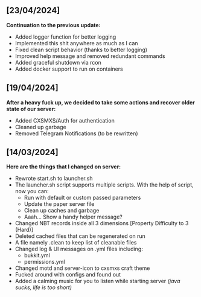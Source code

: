 ## [23/04/2024]

**Continuation to the previous update:**
- Added logger function for better logging
- Implemented this shit anywhere as much as I can
- Fixed clean script behavior (thanks to better logging)
- Improved help message and removed redundant commands
- Added graceful shutdown via rcon
- Added docker support to run on containers

## [19/04/2024]

**After a heavy fuck up, we decided to take some actions and recover older state of our server:**
- Added CXSMXS/Auth for authentication
- Cleaned up garbage
- Removed Telegram Notifications (to be rewritten)

## [14/03/2024]

**Here are the things that I changed on server:**
- Rewrote start.sh to launcher.sh
- The launcher.sh script supports multiple scripts. With the help of script, now you can:
    - Run with default or custom passed parameters
    - Update the paper server file
    - Clean up caches and garbage
    - Aaah... Show a handy helper message?
- Changed NBT records inside all 3 dimensions [Property Difficulty to 3 (Hard)]
- Deleted cached files that can be regenerated on run
- A file namely .clean to keep list of cleanable files 
- Changed log & UI messages on .yml files including:
    - bukkit.yml
    - permissions.yml
- Changed motd and server-icon to cxsmxs craft theme
- Fucked around with configs and found out
- Added a calming music for you to listen while starting server _(java sucks, life is too short)_